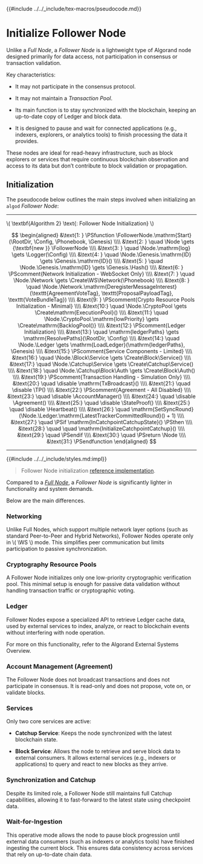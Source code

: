 {{#include ../../_include/tex-macros/pseudocode.md}}

$$
\newcommand \disable {\textbf{disable }}
\newcommand \RootDir {\mathrm{rootDir}}
\newcommand \Config {\mathrm{nodeConfig}}
\newcommand \Phonebook {\mathrm{phonebookAddrs}}
\newcommand \Genesis {\mathrm{genesisBlock}}
\newcommand \Node {\mathrm{node}}
\newcommand \FollowerNode {\mathrm{FollowerNode}}
\newcommand \Logger {\mathrm{Logger}}
\newcommand \Hash {\mathrm{Hash}}
\newcommand \Network {\mathrm{Network}}
\newcommand \WS {\mathrm{WS}}
\newcommand \CryptoPool {\mathrm{CryptoPool}}
\newcommand \Registry {\mathrm{Registry}}
\newcommand \Ledger {\mathrm{Ledger}}
\newcommand \Block {\mathrm{Block}}
\newcommand \Agreement {\mathrm{Agreement}}
\newcommand \AccountManager {\mathrm{AccountManager}}
\newcommand \StateProof {\mathrm{StateProof}}
\newcommand \Heartbeat {\mathrm{Heartbeat}}
\newcommand \TP {\mathrm{TxPool}}
\newcommand \Catchup {\mathrm{Catchup}}
\newcommand \Auth {\mathrm{Authenticator}}
\newcommand \Service {\mathrm{Service}}
\newcommand \Create {\mathrm{Create}}
$$

# Initialize Follower Node

Unlike a _Full Node_, a _Follower Node_ is a lightweight type of Algorand node designed
primarily for data access, not participation in consensus or transaction validation.

Key characteristics:

- It may not participate in the consensus protocol.

- It may not maintain a _Transaction Pool_.

- Its main function is to stay synchronized with the blockchain, keeping an up-to-date
copy of Ledger and block data.

- It is designed to pause and wait for connected applications (e.g., indexers, explorers,
or analytics tools) to finish processing the data it provides.

These nodes are ideal for read-heavy infrastructure, such as block explorers or
services that require continuous blockchain observation and access to its data but
don’t contribute to block validation or propagation.

## Initialization

The pseudocode below outlines the main steps involved when initializing an `algod`
_Follower Node_:

---

\\( \textbf{Algorithm 2} \text{: Follower Node Initialization} \\)

<!-- markdownlint-disable MD013 -->
$$
\begin{aligned}
&\text{1: } \PSfunction \FollowerNode.\mathrm{Start}(\RootDir, \Config, \Phonebook, \Genesis) \\\\
&\text{2: } \quad \Node \gets {\textbf{new }} \FollowerNode \\\\
&\text{3: } \quad \Node.\mathrm{log} \gets \Logger(\Config) \\\\
&\text{4: } \quad \Node.\Genesis.\mathrm{ID} \gets \Genesis.\mathrm{ID}() \\\\
&\text{5: } \quad \Node.\Genesis.\mathrm{ID} \gets \Genesis.\Hash() \\\\
&\text{6: } \PScomment{Network Initialization - WebSocket Only} \\\\
&\text{7: } \quad \Node.\Network \gets \Create\WS\Network(\Phonebook) \\\\
&\text{8: } \quad \Node.\Network.\mathrm{DeregisterMessageInterest}(\texttt{AgreementVoteTag}, \texttt{ProposalPayloadTag}, \texttt{VoteBundleTag}) \\\\
&\text{9: } \PScomment{Crypto Resource Pools Initialization - Minimal} \\\\
&\text{10:} \quad \Node.\CryptoPool \gets \Create\mathrm{ExecutionPool}() \\\\
&\text{11:} \quad \Node.\CryptoPool.\mathrm{lowPriority} \gets \Create\mathrm{BacklogPool()} \\\\
&\text{12:} \PScomment{Ledger Initialization} \\\\
&\text{13:} \quad \mathrm{ledgerPaths} \gets \mathrm{ResolvePaths}(\RootDir, \Config) \\\\
&\text{14:} \quad \Node.\Ledger \gets \mathrm{LoadLedger}(\mathrm{ledgerPaths}, \Genesis) \\\\
&\text{15:} \PScomment{Service Components - Limited} \\\\
&\text{16:} \quad \Node.\Block\Service \gets \Create\Block\Service() \\\\
&\text{17:} \quad \Node.\Catchup\Service \gets \Create\Catchup\Service() \\\\
&\text{18:} \quad \Node.\Catchup\Block\Auth \gets \Create\Block\Auth() \\\\
&\text{19:} \PScomment{Transaction Handling - Simulation Only} \\\\
&\text{20:} \quad \disable \mathrm{TxBroadcast}() \\\\
&\text{21:} \quad \disable \TP() \\\\
&\text{22:} \PScomment{Agreement - All Disabled} \\\\
&\text{23:} \quad \disable \AccountManager() \\\\
&\text{24:} \quad \disable \Agreement() \\\\
&\text{25:} \quad \disable \StateProof() \\\\
&\text{25:} \quad \disable \Heartbeat() \\\\
&\text{26:} \quad \mathrm{SetSyncRound}(\Node.\Ledger.\mathrm{LatestTrackerCommittedRound}() + 1) \\\\
&\text{27:} \quad \PSif \mathrm{InCatchpointCatchupState}() \PSthen \\\\
&\text{28:} \quad \quad \mathrm{InitializeCatchpointCatchup}() \\\\
&\text{29:} \quad \PSendif \\\\
&\text{30:} \quad \PSreturn \Node \\\\
&\text{31:} \PSendfunction
\end{aligned}
$$
<!-- markdownlint-enable MD013 -->

---

{{#include ../../_include/styles.md:impl}}
> Follower Node initialization [reference implementation](https://github.com/algorand/go-algorand/blob/df0613a04432494d0f437433dd1efd02481db838/node/follower_node.go#L79-L158).

Compared to a [_Full Node_](node-nn-init-full.md), a _Follower Node_ is significantly
lighter in functionality and system demands.

Below are the main differences.

### Networking

Unlike Full Nodes, which support multiple network layer options (such as standard
Peer-to-Peer and Hybrid Networks), Follower Nodes operate only in \\( \WS \\) mode.
This simplifies peer communication but limits participation to passive synchronization.

### Cryptography Resource Pools

A Follower Node initializes only one low-priority cryptographic verification pool.
This minimal setup is enough for passive data validation without handling transaction
traffic or cryptographic voting.

### Ledger

Follower Nodes expose a specialized API to retrieve Ledger cache data, used by
external services to index, analyze, or react to blockchain events without interfering
with node operation.

For more on this functionality, refer to the Algorand External Systems Overview.

### Account Management (Agreement)

The Follower Node does not broadcast transactions and does not participate in consensus.
It is read-only and does not propose, vote on, or validate blocks.

### Services

Only two core services are active:

- **Catchup Service**: Keeps the node synchronized with the latest blockchain state.

- **Block Service**: Allows the node to retrieve and serve block data to external
consumers. It allows external services (e.g., indexers or applications) to query
and react to new blocks as they arrive.

### Synchronization and Catchup

Despite its limited role, a Follower Node still maintains full Catchup capabilities,
allowing it to fast-forward to the latest state using checkpoint data.

### Wait-for-Ingestion

This operative mode allows the node to pause block progression until external data
consumers (such as indexers or analytics tools) have finished ingesting the current
block. This ensures data consistency across services that rely on up-to-date chain
data.
